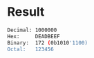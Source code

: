 # Result

```bash
Decimal: 1000000
Hex:     DEADBEEF
Binary:  172 (0b1010'1100)
Octal:   123456
```
